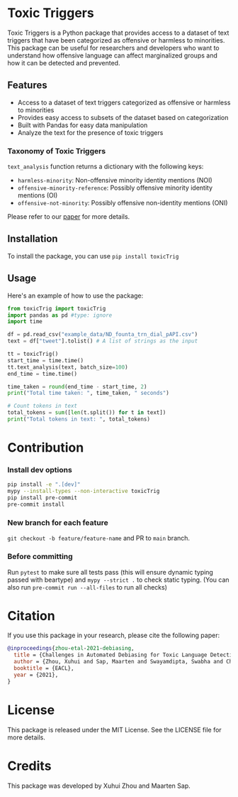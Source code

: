 # Toxic Triggers

Toxic Triggers is a Python package that provides access to a dataset of text triggers that have been categorized as offensive or harmless to minorities. This package can be useful for researchers and developers who want to understand how offensive language can affect marginalized groups and how it can be detected and prevented.

## Features

- Access to a dataset of text triggers categorized as offensive or harmless to minorities
- Provides easy access to subsets of the dataset based on categorization
- Built with Pandas for easy data manipulation
- Analyze the text for the presence of toxic triggers

### Taxonomy of Toxic Triggers
`text_analysis` function returns a dictionary with the following keys:
- `harmless-minority`: Non-offensive minority identity mentions (NOI)
- `offensive-minority-reference`: Possibly offensive minority identity mentions (OI)
- `offensive-not-minority`: Possibly offensive non-identity mentions (ONI)

Please refer to our [paper](https://aclanthology.org/2021.eacl-main.274.pdf) for more details.


## Installation

To install the package, you can use `pip install toxicTrig`


## Usage

Here's an example of how to use the package:

```python
from toxicTrig import toxicTrig
import pandas as pd #type: ignore
import time

df = pd.read_csv("example_data/ND_founta_trn_dial_pAPI.csv")
text = df["tweet"].tolist() # A list of strings as the input

tt = toxicTrig()
start_time = time.time()
tt.text_analysis(text, batch_size=100)
end_time = time.time()

time_taken = round(end_time - start_time, 2)
print("Total time taken: ", time_taken, " seconds")

# Count tokens in text
total_tokens = sum([len(t.split()) for t in text])
print("Total tokens in text: ", total_tokens)
```

# Contribution
### Install dev options
```bash
pip install -e ".[dev]"
mypy --install-types --non-interactive toxicTrig
pip install pre-commit
pre-commit install
```
### New branch for each feature
`git checkout -b feature/feature-name` and PR to `main` branch.
### Before committing
Run `pytest` to make sure all tests pass (this will ensure dynamic typing passed with beartype) and `mypy --strict .` to check static typing.
(You can also run `pre-commit run --all-files` to run all checks)

# Citation
If you use this package in your research, please cite the following paper:

```bibtex
@inproceedings{zhou-etal-2021-debiasing,
  title = {Challenges in Automated Debiasing for Toxic Language Detection},
  author = {Zhou, Xuhui and Sap, Maarten and Swayamdipta, Swabha and Choi, Yejin and Smith, Noah A.},
  booktitle = {EACL},
  year = {2021},
}
```

# License
This package is released under the MIT License. See the LICENSE file for more details.

# Credits
This package was developed by Xuhui Zhou and Maarten Sap.